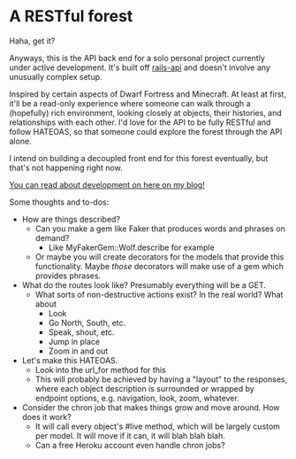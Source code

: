 # A RESTful forest

Haha, get it?

Anyways, this is the API back end for a solo personal project currently under active development. It's built off [rails-api](https://github.com/rails-api/rails-api) and doesn't involve any unusually complex setup.

Inspired by certain aspects of Dwarf Fortress and Minecraft. At least at first, it'll be a read-only experience where someone can walk through a (hopefully) rich environment, looking closely at objects, their histories, and relationships with each other. I'd love for the API to be fully RESTful and follow HATEOAS, so that someone could explore the forest through the API alone.

I intend on building a decoupled front end for this forest eventually, but that's not happening right now.

[You can read about development on here on my blog!](https://vcolavin.wordpress.com/tag/dev-blog/)


Some thoughts and to-dos:
- How are things described?
  - Can you make a gem like Faker that produces words and phrases on demand?
    - Like MyFakerGem::Wolf.describe for example
  - Or maybe you will create decorators for the models that provide this functionality. Maybe *those* decorators will make use of a gem which provides phrases.
- What do the routes look like? Presumably everything will be a GET.
  - What sorts of non-destructive actions exist? In the real world? What about
    - Look
    - Go North, South, etc.
    - Speak, shout, etc.
    - Jump in place
    - Zoom in and out
- Let's make this HATEOAS.
  - Look into the url_for method for this
  - This will probably be achieved by having a "layout" to the responses, where each object description is surrounded or wrapped by endpoint options, e.g. navigation, look, zoom, whatever.
- Consider the chron job that makes things grow and move around. How does it work?
  - It will call every object's #live method, which will be largely custom per model. It will move if it can, it will blah blah blah.
  - Can a free Heroku account even handle chron jobs?
